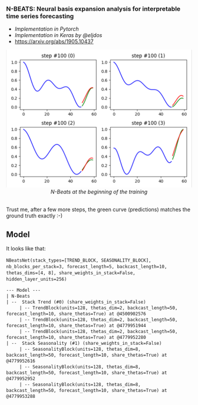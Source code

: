 ### N-BEATS: Neural basis expansion analysis for interpretable time series forecasting
- *Implementation in Pytorch*
- *Implementation in Keras by @eljdos*
- https://arxiv.org/abs/1905.10437

<p align="center">
  <img src="nbeats.png" width="600"><br/>
  <i>N-Beats at the beginning of the training</i><br><br>
</p>

Trust me, after a few more steps, the green curve (predictions) matches the ground truth exactly :-)

## Model

It looks like that:

`
NBeatsNet(stack_types=[TREND_BLOCK, SEASONALITY_BLOCK], nb_blocks_per_stack=3, forecast_length=5, backcast_length=10, thetas_dims=[4, 8], share_weights_in_stack=False, hidden_layer_units=256)
`

```
--- Model ---
| N-Beats
| --  Stack Trend (#0) (share_weights_in_stack=False)
     | -- TrendBlock(units=128, thetas_dim=2, backcast_length=50, forecast_length=10, share_thetas=True) at @4500902576
     | -- TrendBlock(units=128, thetas_dim=2, backcast_length=50, forecast_length=10, share_thetas=True) at @4779951944
     | -- TrendBlock(units=128, thetas_dim=2, backcast_length=50, forecast_length=10, share_thetas=True) at @4779952280
| --  Stack Seasonality (#1) (share_weights_in_stack=False)
     | -- SeasonalityBlock(units=128, thetas_dim=8, backcast_length=50, forecast_length=10, share_thetas=True) at @4779952616
     | -- SeasonalityBlock(units=128, thetas_dim=8, backcast_length=50, forecast_length=10, share_thetas=True) at @4779952952
     | -- SeasonalityBlock(units=128, thetas_dim=8, backcast_length=50, forecast_length=10, share_thetas=True) at @4779953288

```
